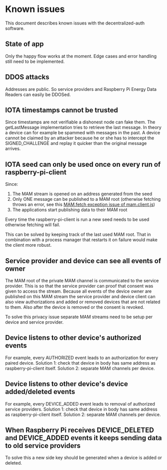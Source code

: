 # Known issues

This document describes known issues with the decentralized-auth software.

## State of app
Only the happy flow works at the moment. Edge cases and error handling still need to be implemented.

## DDOS attacks
Addresses are public. So service providers and Raspberry Pi Energy Data Readers can easily be DDOSed.

## IOTA timestamps cannot be trusted
Since timestamps are not verifiable a dishonest node can fake them. The getLastMessage implementation tries to retrieve the last message. In theory a device can for example be spammed with messages in the past. A device cannot be claimed by an attacker because he or she has to intercept the SIGNED_CHALLENGE and replay it quicker than the original message arrives.

## IOTA seed can only be used once on every run of raspberry-pi-client
Since:

1. The MAM stream is opened on an address generated from the seed
1. Only ONE message can be published to a MAM root (otherwise fetching throws an error, see this [MAM.fetch exception issue of mam.client.js](https://github.com/iotaledger/mam.client.js/issues/5))
1. The applications start publishing data to their MAM root

Every time the raspberry-pi-client is run a new seed needs to be used otherwise fetching will fail.

This can be solved by keeping track of the last used MAM root. That in combination with a process manager that restarts it on failure would make the client more robust.

## Service provider and device can see all events of owner
The MAM root of the private MAM channel is communicated to the service provider. This is so that the service provider can proof that consent was given to access the stream. Because all events of the device owner are published on this MAM stream the service provider and device client can also view authorizations and added or removed devices that are not related to them. Also after the device is removed or the consent is revoked.

To solve this privacy issue separate MAM streams need to be setup per device and service provider.

## Device listens to other device's authorized events
For example, every AUTHORIZED event leads to an authorization for every paired device.
Solution 1: check that device in body has same address as raspberry-pi-client itself.
Solution 2: separate MAM channels per device.

## Device listens to other device's device added/deleted events
For example, every DEVICE_ADDED event leads to removal of authorized service providers.
Solution 1: check that device in body has same address as raspberry-pi-client itself.
Solution 2: separate MAM channels per device.

## When Raspberry Pi receives DEVICE_DELETED and DEVICE_ADDED events it keeps sending data to old service providers

To solve this a new side key should be generated when a device is added or deleted.
